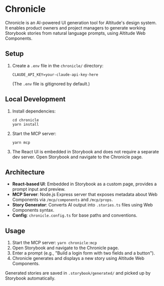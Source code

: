 # Chronicle

Chronicle is an AI-powered UI generation tool for Altitude's design system. It enables product owners and project managers to generate working Storybook stories from natural language prompts, using Altitude Web Components.

## Setup

1. Create a `.env` file in the `chronicle/` directory:

   ```
   CLAUDE_API_KEY=your-claude-api-key-here
   ```

   (The `.env` file is gitignored by default.)

## Local Development

1. Install dependencies:

   ```
   cd chronicle
   yarn install
   ```

2. Start the MCP server:

   ```
   yarn mcp
   ```

3. The React UI is embedded in Storybook and does not require a separate dev server. Open Storybook and navigate to the Chronicle page.

## Architecture

- **React-based UI**: Embedded in Storybook as a custom page, provides a prompt input and preview.
- **MCP Server**: Node.js Express server that exposes metadata about Web Components via `/mcp/components` and `/mcp/props`.
- **Story Generator**: Converts AI output into `.stories.ts` files using Web Components syntax.
- **Config**: `chronicle.config.ts` for base paths and conventions.

## Usage

1. Start the MCP server: `yarn chronicle:mcp`
2. Open Storybook and navigate to the Chronicle page.
3. Enter a prompt (e.g., "Build a login form with two fields and a button").
4. Chronicle generates and displays a new story using Altitude Web Components.

Generated stories are saved in `.storybook/generated/` and picked up by Storybook automatically.
